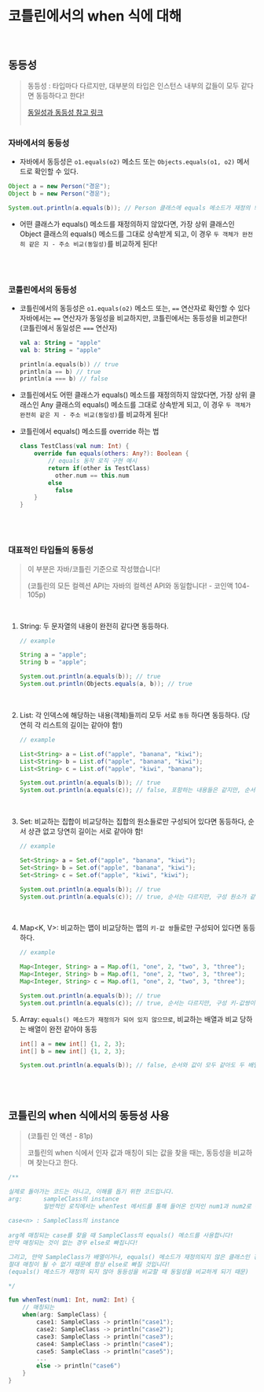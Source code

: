 # 코틀린에서의 when 식에 대해
<br>

## 동등성
> 동등성 : 타입마다 다르지만, 대부분의 타입은 인스턴스 내부의 값들이 모두 같다면 동등하다고 한다!
> 
>
> [동일성과 동등성 참고 링크](https://joont.tistory.com/143)
<br><br>

### 자바에서의 동등성

- 자바에서 동등성은 `o1.equals(o2)` 메소드 또는 `Objects.equals(o1, o2)` 메서드로 확인할 수 있다.
```java
Object a = new Person("경운");
Object b = new Person("경운");

System.out.println(a.equals(b)); // Person 클래스에 equals 메소드가 재정의 되어있냐 아니냐에 따라 결과가 다름!
```
- 어떤 클래스가 equals() 메소드를 재정의하지 않았다면,
  가장 상위 클래스인 Object 클래스의 equals() 메소드를 그대로 상속받게 되고,
  이 경우 `두 객체가 완전히 같은 지 - 주소 비교(동일성)`를 비교하게 된다!

<br><br>

### 코틀린에서의 동등성
- 코틀린에서의 동등성은 `o1.equals(o2)` 메소드 또는, `==` 연산자로 확인할 수 있다
  자바에서는 `==` 연산자가 동일성을 비교하지만, 코틀린에서는 동등성을 비교한다! (코틀린에서 동일성은 `===` 연산자)

  ```kotlin
  val a: String = "apple"
  val b: String = "apple"
  
  println(a.equals(b)) // true
  println(a == b) // true
  println(a === b) // false
  ```
- 코틀린에서도 어떤 클래스가 equals() 메소드를 재정의하지 않았다면,
  가장 상위 클래스인 Any 클래스의 equals() 메소드를 그대로 상속받게 되고,
  이 경우 `두 객체가 완전히 같은 지 - 주소 비교(동일성)`를 비교하게 된다!
- 코틀린에서 equals() 메소드를 override 하는 법

  ```kotlin
  class TestClass(val num: Int) {
      override fun equals(others: Any?): Boolean {
          // equals 동작 로직 구현 예시
          return if(other is TestClass)
          	other.num == this.num
          else
          	false
      }
  }
  ```
<br><br>

### 대표적인 타입들의 동등성

> 이 부분은 자바/코틀린 기준으로 작성했습니다!
> <br>
> 
> (코틀린의 모든 컬렉션 API는 자바의 컬렉션 API와 동일합니다! - 코인액 104-105p)
<br>

1. String: 두 문자열의 내용이 완전히 같다면 동등하다.

   ```java
   // example
   
   String a = "apple";
   String b = "apple";
   
   System.out.println(a.equals(b)); // true
   System.out.println(Objects.equals(a, b)); // true
   ```
<br>

2. List<T>: 각 인덱스에 해당하는 내용(객체)들끼리 모두 서로 `동등` 하다면 동등하다. (당연히 각 리스트의 길이는 같아야 함!)

   ```java
   // example
   
   List<String> a = List.of("apple", "banana", "kiwi");
   List<String> b = List.of("apple", "banana", "kiwi");
   List<String> c = List.of("apple", "kiwi", "banana");
   
   System.out.println(a.equals(b)); // true
   System.out.println(a.equals(c)); // false, 포함하는 내용들은 같지만, 순서가 다르기 때문에 false!
   ```
<br>

3. Set<T>: 비교하는 집합이 비교당하는 집합의 원소들로만 구성되어 있다면 동등하다, 순서 상관 없고 당연히 길이는 서로 같아야 함!

   ```java
   // example
   
   Set<String> a = Set.of("apple", "banana", "kiwi");
   Set<String> b = Set.of("apple", "banana", "kiwi");
   Set<String> c = Set.of("apple", "kiwi", "kiwi");
   
   System.out.println(a.equals(b)); // true
   System.out.println(a.equals(c)); // true, 순서는 다르지만, 구성 원소가 같기 때문에 true
   ```
<br>

4. Map<K, V>: 비교하는 맵이 비교당하는 맵의 `키-값 쌍`들로만 구성되어 있다면 동등하다.

   ```java
   // example
   
   Map<Integer, String> a = Map.of(1, "one", 2, "two", 3, "three");
   Map<Integer, String> b = Map.of(1, "one", 2, "two", 3, "three");
   Map<Integer, String> c = Map.of(1, "one", 2, "two", 3, "three");
   
   System.out.println(a.equals(b)); // true
   System.out.println(a.equals(c)); // true, 순서는 다르지만, 구성 키-값쌍이 같기 때문에 true
   ```

5. Array: `equals() 메소드가 재정의가 되어 있지 않으므로`, 비교하는 배열과 비교 당하는 배열이 완전 같아야 동등

   ```java
   int[] a = new int[] {1, 2, 3};
   int[] b = new int[] {1, 2, 3};
   
   System.out.println(a.equals(b)); // false, 순서와 값이 모두 같아도 두 배열이 다른 객체기 때문에 false
   ```
<br><br>

## 코틀린의 when 식에서의 동등성 사용

> (코틀린 인 액션 - 81p)
>
> 코틀린의 when 식에서 인자 값과 매칭이 되는 값을 찾을 때는, 동등성을 비교하며 찾는다고 한다.



```kotlin
/**

실제로 돌아가는 코드는 아니고, 이해를 돕기 위한 코드입니다.
arg: 	  sampleClass의 instance
	 	  일반적인 로직에서는 whenTest 메서드를 통해 들어온 인자인 num1과 num2로 구성된 컬렉션 또는 객체일 것입니다.
	 
case<n> : SampleClass의 instance
		  
arg에 매칭되는 case를 찾을 때 SampleClass의 equals() 메소드를 사용합니다!
만약 매칭되는 것이 없는 경우 else로 빠집니다!

그리고, 만약 SampleClass가 배열이거나, equals() 메소드가 재정의되지 않은 클래스인 경우,
절대 매칭이 될 수 없기 때문에 항상 else로 빠질 것입니다!
(equals() 메소드가 재정의 되지 않아 동등성을 비교할 때 동일성을 비교하게 되기 때문)

*/

fun whenTest(num1: Int, num2: Int) {
    // 매칭되는 
    when(arg: SampleClass) {
        case1: SampleClass -> println("case1");
        case2: SampleClass -> println("case2");
        case3: SampleClass -> println("case3");
        case4: SampleClass -> println("case4");
        case5: SampleClass -> println("case5");
        ...
        else -> println("case6")
    }
}
```

